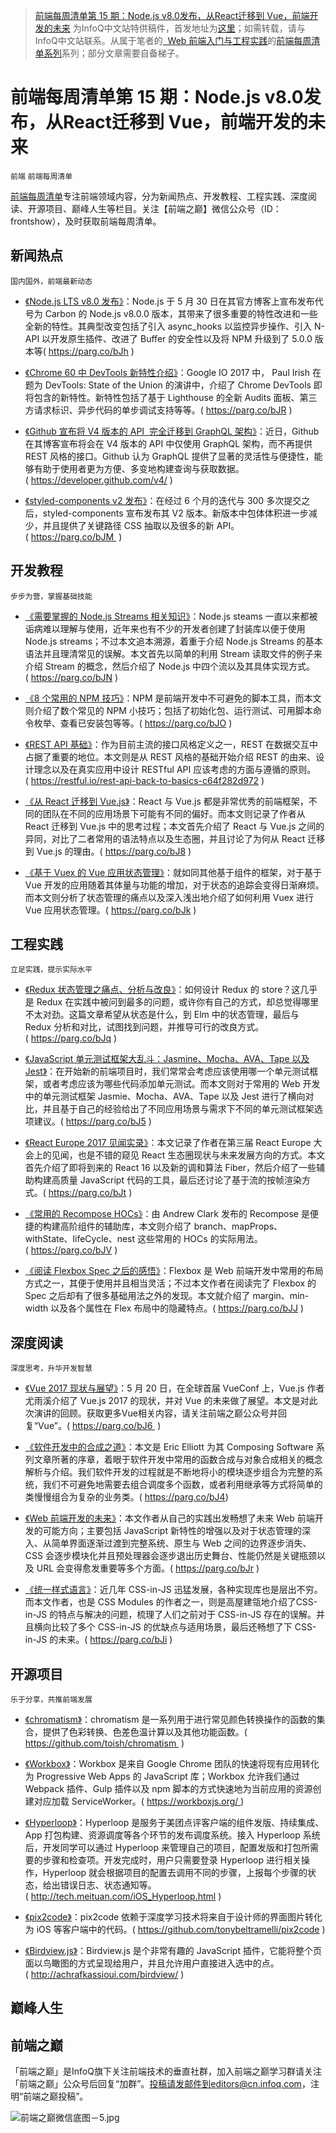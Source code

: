 
> [前端每周清单第 15 期：Node.js v8.0发布，从React迁移到 Vue，前端开发的未来](https://parg.co/bJ9) 为InfoQ中文站特供稿件，首发地址为[这里](https://parg.co/bhI)；如需转载，请与InfoQ中文站联系。从属于笔者的[  Web 前端入门与工程实践](https://github.com/wxyyxc1992/Web-Development-And-Engineering-Practices)的[前端每周清单系列](https://parg.co/bh1)系列；部分文章需要自备梯子。


# 前端每周清单第 15 期：Node.js v8.0发布，从React迁移到 Vue，前端开发的未来


`前端` `前端每周清单`


[前端每周清单](http://www.infoq.com/cn/FE-Weekly)专注前端领域内容，分为新闻热点、开发教程、工程实践、深度阅读、开源项目、巅峰人生等栏目。关注【前端之巅】微信公众号（ID：frontshow），及时获取前端每周清单。


## 新闻热点


`国内国外，前端最新动态`



- [《Node.js LTS v8.0 发布》](https://parg.co/bJh)：Node.js 于 5 月 30 日在其官方博客上宣布发布代号为 Carbon 的 Node.js v8.0.0 版本，其带来了很多重要的特性改进和一些全新的特性。其典型改变包括了引入 async_hooks 以监控异步操作、引入 N-API 以开发原生插件、改进了 Buffer 的安全性以及将 NPM 升级到了 5.0.0 版本等( https://parg.co/bJh )

- [《Chrome 60 中 DevTools 新特性介绍》](https://parg.co/bJR)：Google IO 2017 中， Paul Irish 在题为 DevTools: State of the Union 的演讲中，介绍了 Chrome DevTools 即将包含的新特性。新特性包括了基于 Lighthouse 的全新 Audits 面板、第三方请求标识、异步代码的单步调试支持等等。( https://parg.co/bJR )

- [《Github 宣布将 V4 版本的 API  完全迁移到 GraphQL 架构》](https://developer.github.com/v4/)：近日，Github 在其博客宣布将会在 V4 版本的 API 中仅使用 GraphQL 架构，而不再提供 REST 风格的接口。Github 认为 GraphQL 提供了显著的灵活性与便捷性，能够有助于使用者更为方便、多变地构建查询与获取数据。( https://developer.github.com/v4/ )

- [《styled-components v2 发布》](https://parg.co/bJM)：在经过 6 个月的迭代与 300 多次提交之后，styled-components 宣布发布其 V2 版本。新版本中包体体积进一步减少，并且提供了关键路径 CSS 抽取以及很多的新 API。( https://parg.co/bJM  )


## 开发教程


`步步为营，掌握基础技能`



- [《需要掌握的 Node.js Streams 相关知识》](https://parg.co/bJN)：Node.js steams 一直以来都被诟病难以理解与使用，近年来也有不少的开发者创建了封装库以便于使用 Node.js streams；不过本文追本溯源，着重于介绍 Node.js Streams 的基本语法并且理清常见的误解。本文首先以简单的利用 Stream 读取文件的例子来介绍 Stream 的概念，然后介绍了 Node.js 中四个流以及其具体实现方式。( https://parg.co/bJN )

- [《8 个常用的 NPM 技巧》](https://parg.co/bJO)：NPM 是前端开发中不可避免的脚本工具，而本文则介绍了数个常见的 NPM 小技巧；包括了初始化包、运行测试、可用脚本命令枚举、查看已安装包等等。( https://parg.co/bJO )

- [《REST API 基础》](https://restful.io/rest-api-back-to-basics-c64f282d972)：作为目前主流的接口风格定义之一，REST 在数据交互中占据了重要的地位。本文则是从 REST 风格的基础开始介绍 REST 的由来、设计理念以及在真实应用中设计 RESTful API 应该考虑的方面与遵循的原则。( https://restful.io/rest-api-back-to-basics-c64f282d972 )

- [《从 React 迁移到 Vue.js》](http://vuejsdevelopers.com/2017/05/28/switch-from-react-to-vue-js/)：React 与 Vue.js 都是非常优秀的前端框架，不同的团队在不同的应用场景下可能有不同的偏好。而本文则记录了作者从 React 迁移到 Vue.js 中的思考过程；本文首先介绍了 React 与 Vue.js 之间的异同，对比了二者常用的语法特点以及生态圈，并且讨论了为何从 React 迁移到 Vue.js 的理由。( https://parg.co/bJ8 )

- [《基于 Vuex 的 Vue 应用状态管理》](https://scotch.io/tutorials/state-management-in-vue-getting-started-with-vue)：就如同其他基于组件的框架，对于基于 Vue 开发的应用随着其体量与功能的增加，对于状态的追踪会变得日渐麻烦。而本文则分析了状态管理的痛点以及深入浅出地介绍了如何利用 Vuex 进行 Vue 应用状态管理。( https://parg.co/bJk )


## 工程实践


`立足实践，提示实际水平`



- [《Redux 状态管理之痛点、分析与改良》](https://parg.co/bJq)：如何设计 Redux 的 store？这几乎是 Redux 在实践中被问到最多的问题，或许你有自己的方式，却总觉得哪里不太对劲。这篇文章希望从状态是什么，到 Elm 中的状态管理，最后与 Redux 分析和对比，试图找到问题，并推导可行的改良方式。( https://parg.co/bJq )

- [《JavaScript 单元测试框架大乱斗：Jasmine、Mocha、AVA、Tape 以及 Jest》](https://parg.co/bJ5)：在开始新的前端项目时，我们常常会考虑应该使用哪一个单元测试框架，或者考虑应该为哪些代码添加单元测试。而本文则对于常用的 Web 开发中的单元测试框架 Jasmie、Mocha、AVA、Tape 以及 Jest 进行了横向对比，并且基于自己的经验给出了不同应用场景与需求下不同的单元测试框架选项建议。( https://parg.co/bJ5 )

- [《React Europe 2017 见闻实录》](https://parg.co/bJt)：本文记录了作者在第三届 React Europe 大会上的见闻，也是不错的窥见 React 生态圈现状与未来发展方向的方式。本文首先介绍了即将到来的 React 16 以及新的调和算法 Fiber，然后介绍了一些辅助构建高质量 JavaScript 代码的工具，最后还讨论了基于流的按帧渲染方式。( https://parg.co/bJt )

- [《常用的 Recompose HOCs》](https://parg.co/bJV)：由 Andrew Clark 发布的 Recompose 是便捷的构建高阶组件的辅助库，本文则介绍了 branch、mapProps、withState、lifeCycle、nest 这些常用的 HOCs 的实际用法。( https://parg.co/bJV )

- [《阅读 Flexbox Spec 之后的感悟》](https://parg.co/bJJ)：Flexbox 是 Web 前端开发中常用的布局方式之一，其便于使用并且相当灵活；不过本文作者在阅读完了 Flexbox 的 Spec 之后却有了很多基础用法之外的发现。本文就介绍了 margin、min-width 以及各个属性在 Flex 布局中的隐藏特点。( https://parg.co/bJJ )




## 深度阅读


`深度思考，升华开发智慧`



- [《Vue 2017 现状与展望》](https://parg.co/bJ6)：5 月 20 日，在全球首届 VueConf 上，Vue.js 作者尤雨溪介绍了 Vue.js 2017 的现状，并对 Vue 的未来做了展望。本文是对此次演讲的回顾。获取更多Vue相关内容，请关注前端之巅公众号并回复“Vue”。( https://parg.co/bJ6  )

- [《软件开发中的合成之道》](https://parg.co/bJ4)：本文是 Eric Elliott 为其 Composing Software 系列文章所著的序章，着眼于软件开发中常用的函数合成与对象合成相关的概念解析与介绍。我们软件开发的过程就是不断地将小的模块逐步组合为完整的系统，我们不可避免地需要去组合调度多个函数，或者利用继承等方式将简单的类慢慢组合为复杂的业务类。( https://parg.co/bJ4)

- [《Web 前端开发的未来》](https://parg.co/bJr)：本文作者从自己的实践出发畅想了未来 Web 前端开发的可能方向；主要包括 JavaScript 新特性的增强以及对于状态管理的深入、从简单界面逐渐过渡到完整系统、原生与 Web 之间的边界逐步消失、CSS 会逐步模块化并且预处理器会逐步退出历史舞台、性能仍然是关键瓶颈以及 URL 会变得愈发重要等多个方面。( https://parg.co/bJr )


- [《统一样式语言》](https://parg.co/bJi)：近几年 CSS-in-JS 迅猛发展，各种实现库也是层出不穷。而本文作者，也是 CSS Modules 的作者之一，则是高屋建瓴地介绍了CSS-in-JS 的特点与解决的问题，梳理了人们之前对于 CSS-in-JS 存在的误解。并且横向比较了多个 CSS-in-JS 的优缺点与适用场景，最后还畅想了下 CSS-in-JS 的未来。( https://parg.co/bJi )


## 开源项目


`乐于分享，共推前端发展`



- [《chromatism》](https://github.com/toish/chromatism)：chromatism 是一系列用于进行常见颜色转换操作的函数的集合，提供了色彩转换、色差色温计算以及其他功能函数。( https://github.com/toish/chromatism  )

- [《Workbox》](https://workboxjs.org/)：Workbox 是来自 Google Chrome 团队的快速将现有应用转化为 Progressive Web Apps 的 JavaScript 库；Workbox 允许我们通过 Webpack 插件、Gulp 插件以及 npm 脚本的方式快速地为当前应用的资源创建对应加载 ServiceWorker。( https://workboxjs.org/ )

- [《Hyperloop》](http://tech.meituan.com/iOS_Hyperloop.html)：Hyperloop 是服务于美团点评客户端的组件发版、持续集成、App 打包构建、资源调度等各个环节的发布调度系统。接入 Hyperloop 系统后，开发同学可以通过 Hyperloop 来管理自己的项目，配置发版和打包所需要的步骤和检查项。开发完成时，用户只需要登录 Hyperloop 进行相关操作，Hyperloop 就会根据项目的配置去调用不同的步骤，上报每个步骤的状态，给出错误日志、状态通知等。( http://tech.meituan.com/iOS_Hyperloop.html )

- [《pix2code》](https://github.com/tonybeltramelli/pix2code)：pix2code 依赖于深度学习技术将来自于设计师的界面图片转化为 iOS 等客户端中的代码。( https://github.com/tonybeltramelli/pix2code )

- [《Birdview.js》](http://achrafkassioui.com/birdview/)：Birdview.js 是个非常有趣的 JavaScript 插件，它能将整个页面以鸟瞰图的方式呈现给用户，并且允许用户直接进入选中的点。( http://achrafkassioui.com/birdview/ )


## 巅峰人生






## 前端之巅


「前端之巅」是InfoQ旗下关注前端技术的垂直社群，加入前端之巅学习群请关注「前端之巅」公众号后回复“加群”。投稿请发邮件到editors@cn.infoq.com，注明“前端之巅投稿”。


![前端之巅微信底图－5.jpg](http://upload-images.jianshu.io/upload_images/1647496-01712a993d2b23de.jpg?imageMogr2/auto-orient/strip%7CimageView2/2/w/1240)